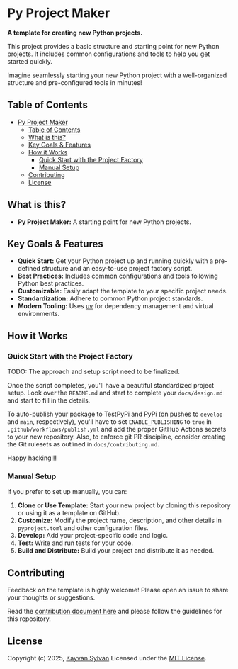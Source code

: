 # Py Project Maker

**A template for creating new Python projects.**

This project provides a basic structure and starting point for new Python projects. It includes common configurations and tools to help you get started quickly.

Imagine seamlessly starting your new Python project with a well-organized structure and pre-configured tools in minutes!

## Table of Contents

- [Py Project Maker](#py-project-maker)
  - [Table of Contents](#table-of-contents)
  - [What is this?](#what-is-this)
  - [Key Goals \& Features](#key-goals--features)
  - [How it Works](#how-it-works)
    - [Quick Start with the Project Factory](#quick-start-with-the-project-factory)
    - [Manual Setup](#manual-setup)
  - [Contributing](#contributing)
  - [License](#license)

## What is this?

- **Py Project Maker:** A starting point for new Python projects.

## Key Goals & Features

- **Quick Start:** Get your Python project up and running quickly with a pre-defined structure and an easy-to-use project factory script.
- **Best Practices:** Includes common configurations and tools following Python best practices.
- **Customizable:** Easily adapt the template to your specific project needs.
- **Standardization:** Adhere to common Python project standards.
- **Modern Tooling:** Uses [uv](https://github.com/astral-sh/uv) for dependency management and virtual environments.

## How it Works

### Quick Start with the Project Factory

TODO: The approach and setup script need to be finalized.

Once the script completes, you'll have a beautiful standardized project setup. Look over the `README.md` and
start to complete your `docs/design.md` and start to fill in the details.

To auto-publish your package to TestPyPi and PyPi (on pushes to `develop` and `main`, respectively), you'll have to set `ENABLE_PUBLISHING` to `true` in `.github/workflows/publish.yml` and add the proper GitHub Actions secrets to your new repository. Also, to enforce git PR discipline, consider creating the Git rulesets as outlined in `docs/contributing.md`.

Happy hacking!!!

### Manual Setup

If you prefer to set up manually, you can:

1. **Clone or Use Template:** Start your new project by cloning this repository or using it as a template on GitHub.
2. **Customize:** Modify the project name, description, and other details in `pyproject.toml` and other configuration files.
3. **Develop:** Add your project-specific code and logic.
4. **Test:** Write and run tests for your code.
5. **Build and Distribute:** Build your project and distribute it as needed.

## Contributing

Feedback on the template is highly welcome! Please open an issue to share your thoughts or suggestions.

Read the [contribution document here](./docs/contributing.md) and please follow the guidelines for this repository.

## License

Copyright (c) 2025, [Kayvan Sylvan](kayvan@sylvan.com) Licensed under the [MIT License](./LICENSE).
